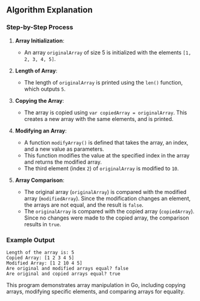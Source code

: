 ## **Algorithm Explanation**

### **Step-by-Step Process**

1. **Array Initialization**:
   - An array `originalArray` of size 5 is initialized with the elements `[1, 2, 3, 4, 5]`.
   
2. **Length of Array**:
   - The length of `originalArray` is printed using the `len()` function, which outputs `5`.

3. **Copying the Array**:
   - The array is copied using `var copiedArray = originalArray`. This creates a new array with the same elements, and is printed.

4. **Modifying an Array**:
   - A function `modifyArray()` is defined that takes the array, an index, and a new value as parameters. 
   - This function modifies the value at the specified index in the array and returns the modified array.
   - The third element (index `2`) of `originalArray` is modified to `10`.

5. **Array Comparison**:
   - The original array (`originalArray`) is compared with the modified array (`modifiedArray`). Since the modification changes an element, the arrays are not equal, and the result is `false`.
   - The `originalArray` is compared with the copied array (`copiedArray`). Since no changes were made to the copied array, the comparison results in `true`.

### **Example Output**
```
Length of the array is: 5
Copied Array: [1 2 3 4 5]
Modified Array: [1 2 10 4 5]
Are original and modified arrays equal? false
Are original and copied arrays equal? true
```

This program demonstrates array manipulation in Go, including copying arrays, modifying specific elements, and comparing arrays for equality.